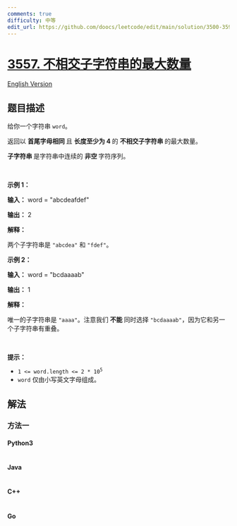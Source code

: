 ```yaml
---
comments: true
difficulty: 中等
edit_url: https://github.com/doocs/leetcode/edit/main/solution/3500-3599/3557.Find%20Maximum%20Number%20of%20Non%20Intersecting%20Substrings/README.md
---
```


<!-- problem:start -->

# [3557. 不相交子字符串的最大数量](https://leetcode.cn/problems/find-maximum-number-of-non-intersecting-substrings)

[English Version](/solution/3500-3599/3557.Find%20Maximum%20Number%20of%20Non%20Intersecting%20Substrings/README_EN.md)

## 题目描述

<!-- description:start -->

<p>给你一个字符串 <code>word</code>。</p>

<p>返回以&nbsp;<strong>首尾字母相同&nbsp;</strong>且&nbsp;<strong>长度至少为 4&nbsp;</strong>的&nbsp;<strong>不相交子字符串&nbsp;</strong>的最大数量。</p>

<p><strong>子字符串&nbsp;</strong>是字符串中连续的&nbsp;<b>非空&nbsp;</b>字符序列。</p>

<p>&nbsp;</p>

<p><strong class="example">示例 1：</strong></p>

<div class="example-block">
<p><strong>输入：</strong> <span class="example-io">word = "abcdeafdef"</span></p>

<p><strong>输出：</strong> <span class="example-io">2</span></p>

<p><strong>解释：</strong></p>

<p>两个子字符串是 <code>"abcdea"</code> 和 <code>"fdef"</code>。</p>
</div>

<p><strong class="example">示例 2：</strong></p>

<div class="example-block">
<p><strong>输入：</strong> <span class="example-io">word = "bcdaaaab"</span></p>

<p><strong>输出：</strong> <span class="example-io">1</span></p>

<p><strong>解释：</strong></p>

<p>唯一的子字符串是 <code>"aaaa"</code>。注意我们&nbsp;<strong>不能&nbsp;</strong>同时选择 <code>"bcdaaaab"</code>，因为它和另一个子字符串有重叠。</p>
</div>

<p>&nbsp;</p>

<p><strong>提示：</strong></p>

<ul>
	<li><code>1 &lt;= word.length &lt;= 2 * 10<sup>5</sup></code></li>
	<li><code>word</code> 仅由小写英文字母组成。</li>
</ul>

<!-- description:end -->

## 解法

<!-- solution:start -->

### 方法一

<!-- tabs:start -->

#### Python3

```python

```

#### Java

```java

```

#### C++

```cpp

```

#### Go

```go

```

<!-- tabs:end -->

<!-- solution:end -->

<!-- problem:end -->
